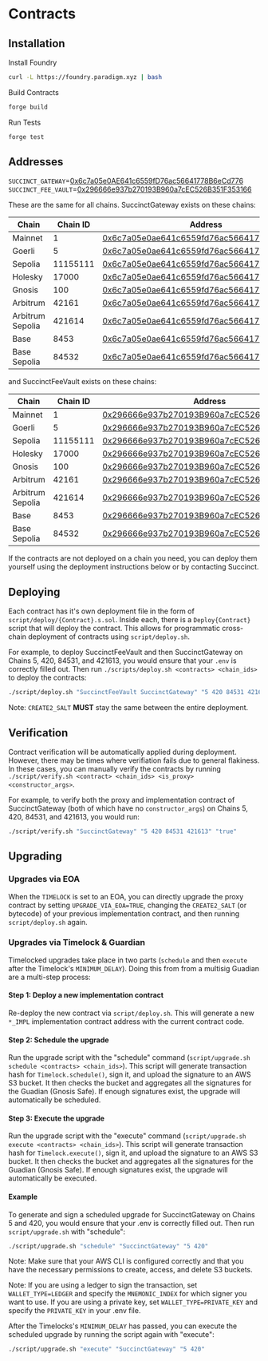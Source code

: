 # Contracts

## Installation

Install Foundry

```sh
curl -L https://foundry.paradigm.xyz | bash
```

Build Contracts

```sh
forge build
```

Run Tests

```sh
forge test
```

## Addresses

`SUCCINCT_GATEWAY`=[0x6c7a05e0AE641c6559fD76ac56641778B6eCd776](https://etherscan.io/address/0x6c7a05e0AE641c6559fD76ac56641778B6eCd776)
`SUCCINCT_FEE_VAULT`=[0x296666e937b270193B960a7cEC526B351F353166](https://etherscan.io/address/0x296666e937b270193B960a7cEC526B351F353166)

These are the same for all chains. SuccinctGateway exists on these chains:

| Chain            | Chain ID | Address                                                                                                          |
|------------------|----------|------------------------------------------------------------------------------------------------------------------|
| Mainnet          | 1        | [0x6c7a05e0ae641c6559fd76ac56641778b6ecd776](https://etherscan.io/address/0x6c7a05e0ae641c6559fd76ac56641778b6ecd776)            |
| Goerli           | 5        | [0x6c7a05e0ae641c6559fd76ac56641778b6ecd776](https://goerli.etherscan.io/address/0x6c7a05e0ae641c6559fd76ac56641778b6ecd776)     |
| Sepolia          | 11155111 | [0x6c7a05e0ae641c6559fd76ac56641778b6ecd776](https://sepolia.etherscan.io/address/0x6c7a05e0ae641c6559fd76ac56641778b6ecd776)    |
| Holesky          | 17000    | [0x6c7a05e0ae641c6559fd76ac56641778b6ecd776](https://holesky.etherscan.io/address/0x6c7a05e0ae641c6559fd76ac56641778b6ecd776)    |
| Gnosis           | 100      | [0x6c7a05e0ae641c6559fd76ac56641778b6ecd776](https://gnosisscan.io/address/0x6c7a05e0ae641c6559fd76ac56641778b6ecd776)           |
| Arbitrum         | 42161    | [0x6c7a05e0ae641c6559fd76ac56641778b6ecd776](https://arbiscan.io/address/0x6c7a05e0ae641c6559fd76ac56641778b6ecd776)             |
| Arbitrum Sepolia | 421614   | [0x6c7a05e0ae641c6559fd76ac56641778b6ecd776](https://sepolia.arbiscan.io/address/0x6c7a05e0ae641c6559fd76ac56641778b6ecd776)     |
| Base             | 8453     | [0x6c7a05e0ae641c6559fd76ac56641778b6ecd776](https://basescan.org/address/0x6c7a05e0ae641c6559fd76ac56641778b6ecd776)            |
| Base Sepolia     | 84532    | [0x6c7a05e0ae641c6559fd76ac56641778b6ecd776](https://sepolia.basescan.org/address/0x6c7a05e0ae641c6559fd76ac56641778b6ecd776)    |

and SuccinctFeeVault exists on these chains:

| Chain            | Chain ID | Address                                                                                                          |
|------------------|----------|------------------------------------------------------------------------------------------------------------------|
| Mainnet          | 1        | [0x296666e937b270193B960a7cEC526B351F353166](https://etherscan.io/address/0x296666e937b270193B960a7cEC526B351F353166)            |
| Goerli           | 5        | [0x296666e937b270193B960a7cEC526B351F353166](https://goerli.etherscan.io/address/0x296666e937b270193B960a7cEC526B351F353166)     |
| Sepolia          | 11155111 | [0x296666e937b270193B960a7cEC526B351F353166](https://sepolia.etherscan.io/address/0x296666e937b270193B960a7cEC526B351F353166)    |
| Holesky          | 17000    | [0x296666e937b270193B960a7cEC526B351F353166](https://holesky.etherscan.io/address/0x296666e937b270193B960a7cEC526B351F353166)    |
| Gnosis           | 100      | [0x296666e937b270193B960a7cEC526B351F353166](https://gnosisscan.io/address/0x296666e937b270193B960a7cEC526B351F353166)           |
| Arbitrum         | 42161    | [0x296666e937b270193B960a7cEC526B351F353166](https://arbiscan.io/address/0x296666e937b270193B960a7cEC526B351F353166)             |
| Arbitrum Sepolia | 421614   | [0x296666e937b270193B960a7cEC526B351F353166](https://sepolia.arbiscan.io/address/0x296666e937b270193B960a7cEC526B351F353166)     |
| Base             | 8453     | [0x296666e937b270193B960a7cEC526B351F353166](https://basescan.org/address/0x296666e937b270193B960a7cEC526B351F353166)            |
| Base Sepolia     | 84532    | [0x296666e937b270193B960a7cEC526B351F353166](https://sepolia.basescan.org/address/0x296666e937b270193B960a7cEC526B351F353166)    |

If the contracts are not deployed on a chain you need, you can deploy them yourself using the deployment instructions below or by contacting Succinct.

## Deploying

Each contract has it's own deployment file in the form of `script/deploy/{Contract}.s.sol`. Inside each, there is a `Deploy{Contract}` script that will deploy the contract. This allows for programmatic cross-chain deployment of contracts using `script/deploy.sh`.

For example, to deploy SuccinctFeeVault and then SuccinctGateway on Chains 5, 420, 84531, and 421613, you would ensure that your `.env` is correctly filled out. Then run `./scripts/deploy.sh <contracts> <chain_ids>` to deploy the contracts:

```sh
./script/deploy.sh "SuccinctFeeVault SuccinctGateway" "5 420 84531 421613"
```

Note: `CREATE2_SALT` **MUST** stay the same between the entire deployment.

## Verification

Contract verification will be automatically applied during deployment. However, there may be times where verifiation fails due to general flakiness. In these cases, you can manually verify the contracts by running `./script/verify.sh <contract> <chain_ids> <is_proxy> <constructor_args>`.

For example, to verify both the proxy and implementation contract of SuccinctGateway (both of which have no `constructor_args`) on Chains 5, 420, 84531, and 421613, you would run:

```sh
./script/verify.sh "SuccinctGateway" "5 420 84531 421613" "true"
```

## Upgrading

### Upgrades via EOA

When the `TIMELOCK` is set to an EOA, you can directly upgrade the proxy contract by setting `UPGRADE_VIA_EOA=TRUE`, changing the `CREATE2_SALT` (or bytecode) of your previous implementation contract, and then running `script/deploy.sh` again.

### Upgrades via Timelock & Guardian

Timelocked upgrades take place in two parts (`schedule` and then `execute` after the Timelock's `MINIMUM_DELAY`). Doing this from from a multisig Guadian are a multi-step process:

#### Step 1: Deploy a new implementation contract

Re-deploy the new contract via `script/deploy.sh`. This will generate a new `*_IMPL` implementation contract address with the current contract code.

#### Step 2: Schedule the upgrade

Run the upgrade script with the "schedule" command (`script/upgrade.sh schedule <contracts> <chain_ids>`). This script will generate transaction hash for `Timelock.schedule()`, sign it, and upload the signature to an AWS S3 bucket. It then checks the bucket and aggregates all the signatures for the Guadian (Gnosis Safe). If enough signatures exist, the upgrade will automatically be scheduled.

#### Step 3: Execute the upgrade

Run the upgrade script with the "execute" command (`script/upgrade.sh execute <contracts> <chain_ids>`). This script will generate transaction hash for `Timelock.execute()`, sign it, and upload the signature to an AWS S3 bucket. It then checks the bucket and aggregates all the signatures for the Guadian (Gnosis Safe). If enough signatures exist, the upgrade will automatically be executed.

#### Example

To generate and sign a scheduled upgrade for SuccinctGateway on Chains 5 and 420, you would ensure that your .env is correctly filled out. Then run `script/upgrade.sh` with "schedule":

```sh
./script/upgrade.sh "schedule" "SuccinctGateway" "5 420"
```

Note: Make sure that your AWS CLI is configured correctly and that you have the necessary permissions to create, access, and delete S3 buckets.

Note: If you are using a ledger to sign the transaction, set `WALLET_TYPE=LEDGER` and specify the `MNEMONIC_INDEX` for which signer you want to use. If you are using a private key, set `WALLET_TYPE=PRIVATE_KEY` and specify the `PRIVATE_KEY` in your .env file.

After the Timelocks's `MINIMUM_DELAY` has passed, you can execute the scheduled upgrade by running the script again with "execute":

```sh
./script/upgrade.sh "execute" "SuccinctGateway" "5 420"
```
